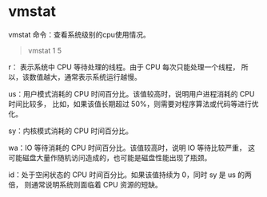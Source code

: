 # vmstat
vmstat 命令：查看系统级别的cpu使用情况。

> vmstat 1 5

r： 表示系统中 CPU 等待处理的线程。由于 CPU 每次只能处理一个线程，
    所以，该数值越大，通常表示系统运行越慢。

us：用户模式消耗的 CPU 时间百分比。该值较高时，说明用户进程消耗的 CPU 时间比较多，
    比如，如果该值长期超过 50%，则需要对程序算法或代码等进行优化。

sy：内核模式消耗的 CPU 时间百分比。

wa：IO 等待消耗的 CPU 时间百分比。该值较高时，说明 IO 等待比较严重，
    这可能磁盘大量作随机访问造成的，也可能是磁盘性能出现了瓶颈。

id：处于空闲状态的 CPU 时间百分比。如果该值持续为 0，同时 sy 是 us 的两倍，
    则通常说明系统则面临着 CPU 资源的短缺。
